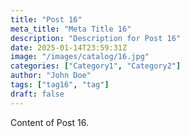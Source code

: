 ```yaml
---
title: "Post 16"
meta_title: "Meta Title 16"
description: "Description for Post 16"
date: 2025-01-14T23:59:31Z
image: "/images/catalog/16.jpg"
categories: ["Category1", "Category2"]
author: "John Doe"
tags: ["tag16", "tag"]
draft: false
---
```


Content of Post 16.
